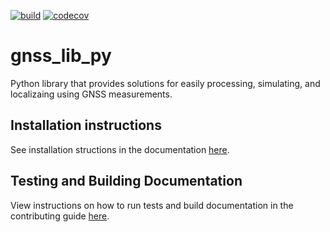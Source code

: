 [![build](https://github.com/Stanford-NavLab/gnss_lib_py/actions/workflows/python-app.yml/badge.svg)](https://github.com/Stanford-NavLab/gnss_lib_py/actions/workflows/python-app.yml)
[![codecov](https://codecov.io/gh/Stanford-NavLab/gnss_lib_py/branch/main/graph/badge.svg?token=1FBGEWRFM6)](https://codecov.io/gh/Stanford-NavLab/gnss_lib_py)

# gnss_lib_py
Python library that provides solutions for easily processing, simulating, and localizaing using GNSS measurements.

## Installation instructions
See installation structions in the documentation [here](https://github.com/Stanford-NavLab/gnss_lib_py/blob/main/docs/source/install.rst).

## Testing and Building Documentation
View instructions on how to run tests and build documentation in the contributing guide [here](https://github.com/Stanford-NavLab/gnss_lib_py/blob/main/docs/source/contributing.rst).
